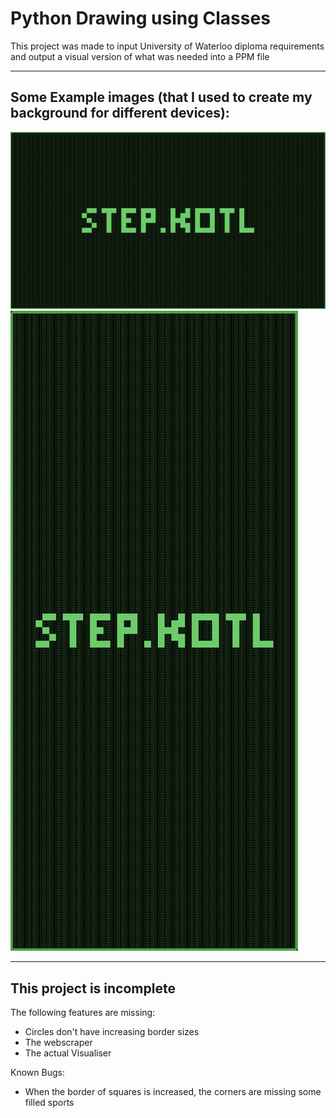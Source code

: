 # Python Drawing using Classes

This project was made to input University of Waterloo diploma requirements and output a visual version of what was needed into a PPM file

---
## Some Example images (that I used to create my background for different devices):

![](Photos/background.png)
![](Photos/Background-(720x1600).png)

---
## **This project is incomplete**

The following features are missing:
- Circles don't have increasing border sizes
- The webscraper
- The actual Visualiser


Known Bugs:
- When the border of squares is increased, the corners are missing some filled sports
